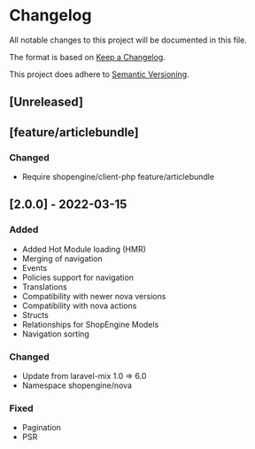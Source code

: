 # Changelog

All notable changes to this project will be documented in this file.

The format is based on [Keep a Changelog](https://keepachangelog.com/en/1.0.0/).

This project does adhere to [Semantic Versioning](https://semver.org/spec/v2.0.0.html).

## [Unreleased]

## [feature/articlebundle]
### Changed
- Require shopengine/client-php feature/articlebundle

## [2.0.0] - 2022-03-15
### Added
- Added Hot Module loading (HMR)
- Merging of navigation
- Events
- Policies support for navigation
- Translations
- Compatibility with newer nova versions
- Compatibility with nova actions
- Structs
- Relationships for ShopEngine Models
- Navigation sorting
### Changed
- Update from laravel-mix 1.0 => 6.0
- Namespace shopengine/nova
### Fixed
- Pagination
- PSR
